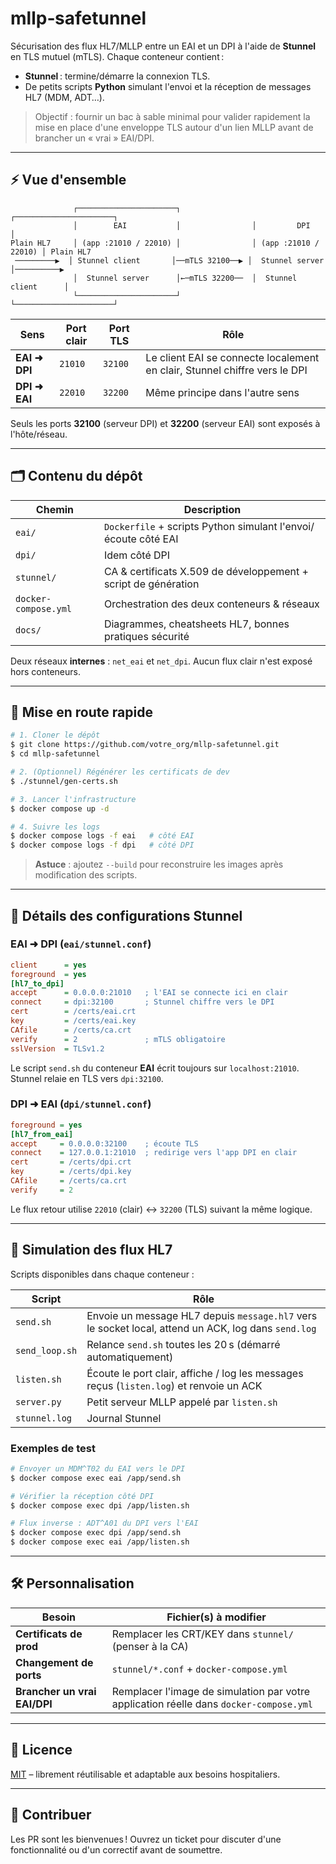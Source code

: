 # mllp‑safetunnel

Sécurisation des flux HL7/MLLP entre un EAI et un DPI à l'aide de **Stunnel** en TLS mutuel (mTLS). Chaque conteneur contient :

* **Stunnel** : termine/démarre la connexion TLS.
* De petits scripts **Python** simulant l'envoi et la réception de messages HL7 (MDM, ADT…).

> Objectif : fournir un bac à sable minimal pour valider rapidement la mise en place d'une enveloppe TLS autour d'un lien MLLP avant de brancher un « vrai » EAI/DPI.

---

## ⚡ Vue d'ensemble

```text
              ┌──────────────────────┐                ┌──────────────────────┐
              │        EAI           │                │         DPI          │
Plain HL7     │ (app :21010 / 22010) │                │ (app :21010 / 22010) │ Plain HL7
 ─────────▶  │ Stunnel client       │──mTLS 32100──▶ │  Stunnel server      │──────────▶
              │  Stunnel server      │←─mTLS 32200──  │  Stunnel client      │
              └──────────────────────┘                └──────────────────────┘
```

| Sens          | Port clair | Port TLS | Rôle                                                                       |
| ------------- | ---------- | -------- | -------------------------------------------------------------------------- |
| **EAI ➜ DPI** | `21010`    | `32100`  | Le client EAI se connecte localement en clair, Stunnel chiffre vers le DPI |
| **DPI ➜ EAI** | `22010`    | `32200`  | Même principe dans l'autre sens                                            |

Seuls les ports **32100** (serveur DPI) et **32200** (serveur EAI) sont exposés à l'hôte/réseau.

---

## 🗂️ Contenu du dépôt

| Chemin               | Description                                                    |
| -------------------- | -------------------------------------------------------------- |
| `eai/`               | `Dockerfile` + scripts Python simulant l'envoi/écoute côté EAI |
| `dpi/`               | Idem côté DPI                                                  |
| `stunnel/`           | CA & certificats X.509 de développement + script de génération |
| `docker-compose.yml` | Orchestration des deux conteneurs & réseaux                    |
| `docs/`              | Diagrammes, cheatsheets HL7, bonnes pratiques sécurité         |

Deux réseaux **internes** : `net_eai` et `net_dpi`. Aucun flux clair n'est exposé hors conteneurs.

---

## 🚀 Mise en route rapide

```bash
# 1. Cloner le dépôt
$ git clone https://github.com/votre_org/mllp-safetunnel.git
$ cd mllp-safetunnel

# 2. (Optionnel) Régénérer les certificats de dev
$ ./stunnel/gen-certs.sh

# 3. Lancer l'infrastructure
$ docker compose up -d

# 4. Suivre les logs
$ docker compose logs -f eai   # côté EAI
$ docker compose logs -f dpi   # côté DPI
```

> **Astuce** : ajoutez `--build` pour reconstruire les images après modification des scripts.

---

## 🔧 Détails des configurations Stunnel

### EAI ➜ DPI (`eai/stunnel.conf`)

```ini
client      = yes
foreground  = yes
[hl7_to_dpi]
accept      = 0.0.0.0:21010   ; l'EAI se connecte ici en clair
connect     = dpi:32100       ; Stunnel chiffre vers le DPI
cert        = /certs/eai.crt
key         = /certs/eai.key
CAfile      = /certs/ca.crt
verify      = 2               ; mTLS obligatoire
sslVersion  = TLSv1.2
```

Le script `send.sh` du conteneur **EAI** écrit toujours sur `localhost:21010`. Stunnel relaie en TLS vers `dpi:32100`.

### DPI ➜ EAI (`dpi/stunnel.conf`)

```ini
foreground = yes
[hl7_from_eai]
accept     = 0.0.0.0:32100    ; écoute TLS
connect    = 127.0.0.1:21010  ; redirige vers l'app DPI en clair
cert       = /certs/dpi.crt
key        = /certs/dpi.key
CAfile     = /certs/ca.crt
verify     = 2
```

Le flux retour utilise `22010` (clair) ↔ `32200` (TLS) suivant la même logique.

---

## 🧪 Simulation des flux HL7

Scripts disponibles dans chaque conteneur :

| Script         | Rôle                                                                                                |
| -------------- | --------------------------------------------------------------------------------------------------- |
| `send.sh`      | Envoie un message HL7 depuis `message.hl7` vers le socket local, attend un ACK, log dans `send.log` |
| `send_loop.sh` | Relance `send.sh` toutes les 20 s (démarré automatiquement)                                         |
| `listen.sh`    | Écoute le port clair, affiche / log les messages reçus (`listen.log`) et renvoie un ACK             |
| `server.py`    | Petit serveur MLLP appelé par `listen.sh`                                                           |
| `stunnel.log`  | Journal Stunnel                                                                                     |

### Exemples de test

```bash
# Envoyer un MDM^T02 du EAI vers le DPI
$ docker compose exec eai /app/send.sh

# Vérifier la réception côté DPI
$ docker compose exec dpi /app/listen.sh

# Flux inverse : ADT^A01 du DPI vers l'EAI
$ docker compose exec dpi /app/send.sh
$ docker compose exec eai /app/listen.sh
```

---

## 🛠️ Personnalisation

| Besoin                       | Fichier(s) à modifier                                                                  |
| ---------------------------- | -------------------------------------------------------------------------------------- |
| **Certificats de prod**      | Remplacer les CRT/KEY dans `stunnel/` (penser à la CA)                                 |
| **Changement de ports**      | `stunnel/*.conf` + `docker-compose.yml`                                                |
| **Brancher un vrai EAI/DPI** | Remplacer l'image de simulation par votre application réelle dans `docker-compose.yml` |

---



## 📄 Licence

[MIT](LICENSE) – librement réutilisable et adaptable aux besoins hospitaliers.

---

## 🙌 Contribuer

Les PR sont les bienvenues ! Ouvrez un ticket pour discuter d'une fonctionnalité ou d'un correctif avant de soumettre.

